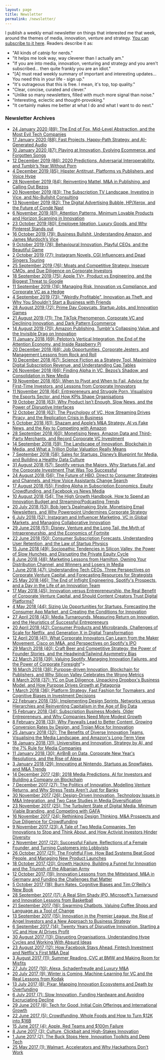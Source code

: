```yaml
---
layout: page
title: Newsletter
permalink: /newsletter/
---
```


I publish a weekly email newsletter on things that interested me that week, around the themes of media, innovation, venture and strategy. [You can subscribe to it here](http://georgewalkley.us15.list-manage2.com/subscribe?u=808fdaa370fd1e21e55efda7d&amp;id=1dd0743f99). Readers describe it as:
* "All kinds of catnip for nerds."
* "It helps me look way, way cleverer than I actually am."
* "If you are into media, innovation, venturing and strategy and you aren't subscribed... then quite frankly you are an idiot."
* "[A] must read weekly summary of important and interesting updates... You need this in your life - sign up."
* "It's outrageous that this is free. I mean, it's top, top quality."
* "Clear, concise, curated and clever."
* "Unlike so many newsletters, filled with much more signal than noise."
* "Interesting, eclectic and thought-provoking."
* "It certainly makes me better at what I do and what I want to do next."

### Newsletter Archives

* [24 January 2020 (89): The End of Fox, Mid-Level Abstraction, and the Most Evil Tech Companies](https://us15.campaign-archive.com/?u=808fdaa370fd1e21e55efda7d&id=3e85b313e5)
* [17 January 2020 (88): Fast Projects, Happy-Path Strategy, and AI-Generated Audio](https://us15.campaign-archive.com/?u=808fdaa370fd1e21e55efda7d&id=136d749949)
* [10 January 2020 (87): Playing at Innovation, Evolving Ecommerce, and Forgotten Songs](https://us15.campaign-archive.com/?u=808fdaa370fd1e21e55efda7d&id=06976361b4)
* [12 December 2019 (86): 2020 Predictions, Adversarial Interoperability, and Tumblr’s Year Without Porn](https://us15.campaign-archive.com/?u=808fdaa370fd1e21e55efda7d&id=60e382076a)
* [4 December 2019 (85): Hipster Antitrust, Platforms vs Publishers, and Voice Hype](https://us15.campaign-archive.com/?u=808fdaa370fd1e21e55efda7d&id=b2e3d3c0f7)
* [28 November 2019 (84): Reinventing Mattel, M&A in Publishing, and Calling Out Bezos](https://us15.campaign-archive.com/?u=808fdaa370fd1e21e55efda7d&id=7a8e418036)
* [20 November 2019 (83): The Subscription TV Landscape, Investing in Vice, and No-Bullshit Consulting](https://us15.campaign-archive.com/?u=808fdaa370fd1e21e55efda7d&id=6cead6ea84)
* [13 November 2019 (82): The Digital Advertising Bubble, HP/Xerox, and the Future of Condé Nast](https://us15.campaign-archive.com/?u=808fdaa370fd1e21e55efda7d&id=a10a055424)
* [6 November 2019 (81): Attention Patterns, Minimum Lovable Products and Horizon Scanning in Innovation](https://us15.campaign-archive.com/?u=808fdaa370fd1e21e55efda7d&id=29995fdace)
* [23 October 2019 (80): Employee Ideation, Luxury Goods, and Why Pinterest Stands out](https://us15.campaign-archive.com/?u=808fdaa370fd1e21e55efda7d&id=9d6e7a2445)
* [16 October 2019 (79): Business Bullshit, Understanding Amazon, and James Murdoch’s Vice](https://us15.campaign-archive.com/?u=808fdaa370fd1e21e55efda7d&id=0b0a200de9)
* [9 October 2019 (78): Behavioural Innovation, Playful CEOs, and the Beautiful Game](https://us15.campaign-archive.com/?u=808fdaa370fd1e21e55efda7d&id=759a14092c)
* [2 October 2019 (77): Instagram Novels, CGI Influencers and Dead Singers Touring](https://us15.campaign-archive.com/?u=808fdaa370fd1e21e55efda7d&id=bfd81a6aa2)
* [25 September 2019 (76): Moats and Competitive Strategy, Insecure CMOs, and Due Diligence on Corporate Investors](https://us15.campaign-archive.com/?u=808fdaa370fd1e21e55efda7d&id=387417dd9d)
* [18 September 2019 (75): Apple TV+, Product vs Engineering, and the Biggest Threat to Google](https://us15.campaign-archive.com/?u=808fdaa370fd1e21e55efda7d&id=30871f956e)
* [11 September 2019 (74): Managing Risk, Innovation vs Compliance, and Corporate VC as a Hedge](https://us15.campaign-archive.com/?u=808fdaa370fd1e21e55efda7d&id=a902a63518)
* [4 September 2019 (73): "Weirdly Profitable", Innovation as Theft, and Why You Shouldn't Start a Business with Friends](https://us15.campaign-archive.com/?u=808fdaa370fd1e21e55efda7d&id=2b9defaf7a)
* [28 August 2019 (72): Prime Day Copycats, Startup Jobs, and Innovation Games](https://us15.campaign-archive.com/?u=808fdaa370fd1e21e55efda7d&id=c11b51d0c3)
* [21 August 2019 (71): The TikTok Phenomenon, Corporate VC and Declining Innovation, and Dark Pattern Ecommerce](https://us15.campaign-archive.com/?u=808fdaa370fd1e21e55efda7d&id=8162cb2268)
* [14 August 2019 (70): Amazon Publishing, Tumblr's Collapsing Value, and the Invisible Drag on Innovation](https://us15.campaign-archive.com/?u=808fdaa370fd1e21e55efda7d&id=2308a2b149)
* [11 January 2018 (69): Peloton’s Vertical Integration, the End of the Attention Economy, and Inside Raspberry Pi](https://us15.campaign-archive.com/?u=808fdaa370fd1e21e55efda7d&id=38fb3a58b0)
* [20 December 2018 (68): Job Opportunities, Corporate Jesters, and Management Lessons from Rock and Roll](https://us15.campaign-archive.com/?u=808fdaa370fd1e21e55efda7d&amp;id=b822866390)
* [10 December 2018 (67): Science Fiction as a Strategy Tool, Maximising Digital Subscription Revenue, and Understanding Cap Tables](https://us15.campaign-archive.com/?u=808fdaa370fd1e21e55efda7d&amp;id=01473782e4)
* [26 November 2018 (66): Finding Alpha in VC, Bezos’s Shadow, and Consolidation in New Media](https://us15.campaign-archive.com/?u=808fdaa370fd1e21e55efda7d&amp;id=1091a13e77)
* [19 November 2018 (65): When to Pivot and When to Fail, Advice for First-Time Investors, and Lessons from Corporate Innovators](https://us15.campaign-archive.com/?u=808fdaa370fd1e21e55efda7d&amp;id=314e0de100)
* [11 November 2018 (64): Entrepreneurs and Struggle Porn, Visualising the Esports Sector, and How KPIs Shape Organisations](https://us15.campaign-archive.com/?u=808fdaa370fd1e21e55efda7d&amp;id=50bfaf7583)
* [19 October 2018 (63): Why Product Isn’t Enough, Slow News, and the Power of Disruptive Interfaces](https://us15.campaign-archive.com/?u=808fdaa370fd1e21e55efda7d&amp;id=5a795d1071)
* [12 October 2018 (62): The Psychology of VC, How Streaming Drives Piracy, and the Replication Crisis in Business](https://us15.campaign-archive.com/?u=808fdaa370fd1e21e55efda7d&amp;id=0607993dca)
* [5 October 2018 (61): Shazam and Apple’s M&A Strategy, AI vs Fake News, and the Key to Competing with Amazon](https://us15.campaign-archive.com/?u=808fdaa370fd1e21e55efda7d&amp;id=9fc80add4b)
* [28 September 2018 (60): Monetising News, Amazon Data and Third-Party Merchants, and Record Corporate VC Investment](https://us15.campaign-archive.com/?u=808fdaa370fd1e21e55efda7d&amp;id=b88cb305f2)
* [14 September 2018 (59): The Landscape of Innovation, Blockchain in Media, and What a Trillion Dollar Valuation Really Means](https://us15.campaign-archive.com/?u=808fdaa370fd1e21e55efda7d&amp;id=85bafbea21)
* [7 September 2018 (58): Sales for Startups, Disney’s Blueprint for Media, and Building a Healthy Data Culture](https://us15.campaign-archive.com/?u=808fdaa370fd1e21e55efda7d&amp;id=28cbfe9a83)
* [31 August 2018 (57): Spotify versus the Majors, Why Startups Fail, and the Corporate Investment That Was Too Successful](https://us15.campaign-archive.com/?u=808fdaa370fd1e21e55efda7d&amp;id=211fb063a5)
* [24 August 2018 (56): The Future of HBO, Direct to Consumer Strategies and Channels, and How Voice Assistants Change Search](https://us15.campaign-archive.com/?u=808fdaa370fd1e21e55efda7d&amp;id=95b39833e6)
* [17 August 2018 (55): Finding Alpha in Subscription Economics, Equity Crowdfunding, and Facebook vs News Media](https://us15.campaign-archive.com/?u=808fdaa370fd1e21e55efda7d&amp;id=1041fd109e)
* [10 August 2018 (54): The High Growth Handbook, How to Spend an Innovation Budget and Streaming/Podcasting Trends](https://us15.campaign-archive.com/?u=808fdaa370fd1e21e55efda7d&amp;id=c1be6d95bf)
* [20 July 2018 (53): Bob Iger’s Dealmaking Style, Monetising Email Newsletters, and Why Powerpoint Undermines Corporate Strategy](https://us15.campaign-archive.com/?u=808fdaa370fd1e21e55efda7d&amp;id=fa95119432)
* [6 July 2018 (52): Instagram and Influencer Marketing, VC in Global Markets, and Managing Collaborative Innovation](https://us15.campaign-archive.com/?u=808fdaa370fd1e21e55efda7d&amp;id=fa8497293e)
* [29 June 2018 (51): Disney, Venture and the Long Tail, the Myth of Intrapreneurship, and the Economics of Fortnite](https://us15.campaign-archive.com/?u=808fdaa370fd1e21e55efda7d&amp;id=e7c449ac4d)
* [22 June 2018 (50): Consumer Subscription Forecasts, Understanding User Retention, and the Law of Startup Physics](https://us15.campaign-archive.com/?u=808fdaa370fd1e21e55efda7d&amp;id=9068e87e27)
* [15 June 2018 (49): Sociopathic Tendencies in Silicon Valley, the Power of Slow Hunches, and Disrupting the Private Equity Cycle](https://us15.campaign-archive.com/?u=808fdaa370fd1e21e55efda7d&amp;id=6f8d702442)
* [8 June 2018 (48): Marketing Lessons from Hamilton, Owning Your Distribution Channel, and Winners and Losers in Media](https://us15.campaign-archive.com/?u=808fdaa370fd1e21e55efda7d&amp;id=48fd935920)
* [1 June 2018 (47): Understanding Tech CEOs, Three Perspectives on Corporate Venture Capital, and Forecasting Resources for Strategists](https://us15.campaign-archive.com/?u=808fdaa370fd1e21e55efda7d&amp;id=9a6a64165e)
* [25 May 2018 (46): The End of Inflight Engineering, Spotify's Prospects, and a Day in the Life of an Innovation Team](https://us15.campaign-archive.com/?u=808fdaa370fd1e21e55efda7d&amp;id=c0932c8edc)
* [17 May 2018 (45): Innovation versus Entrepreneurship, the Real Benefit of Corporate Venture Capital, and Should Content Creators Trust Digital Platforms?](https://us15.campaign-archive.com/?u=808fdaa370fd1e21e55efda7d&amp;id=0a3b5db6d8)
* [4 May 2018 (44): Sizing Up Opportunities for Startups, Forecasting the Consumer App Market, and Creating the Conditions for Innovation](https://us15.campaign-archive.com/?u=808fdaa370fd1e21e55efda7d&amp;id=d3cdcfed4b)
* [27 April 2018 (43): Media Turnarounds, Measuring Return on Innovation, and the Heuristics of Successful Entrepreneurs](https://us15.campaign-archive.com/?u=808fdaa370fd1e21e55efda7d&amp;id=a03ffb54d3)
* [20 April 2018 (42): Consumer Products and Microbrands, Challenges of Scale for Netflix, and Generation X in Digital Transformation](https://us15.campaign-archive.com/?u=808fdaa370fd1e21e55efda7d&amp;id=58fe48d4a5)
* [12 April 2018 (41): What Corporate Innovators Can Learn from the Maker Movement, Cisco on M&amp;A, and Perspectives on Spotify's IPO](https://us15.campaign-archive.com/?u=808fdaa370fd1e21e55efda7d&amp;id=826c0270c0)
* [29 March 2018 (40): Craft Beer and Competitive Strategy, the Power of Founder Stories, and the Headwind/Tailwind Asymmetry Bias](https://us15.campaign-archive.com/?u=808fdaa370fd1e21e55efda7d&amp;id=ea0a2f8b14)
* [22 March 2018 (39): Valuing Spotify, Managing Innovation Failures, and the Power of Corporate Foresight](https://us15.campaign-archive.com/?u=808fdaa370fd1e21e55efda7d&amp;id=787a73278f)">
* [16 March 2018 (38): Purpose-driven Innovation, Blockchain for Publishers, and Why Silicon Valley Celebrates the Wrong Metrics](https://us15.campaign-archive.com/?u=808fdaa370fd1e21e55efda7d&amp;id=e557aac71b)
* [8 March 2018 (37): YC on Due Diligence, Unpacking Dropbox's Business Model, and How Purpose Drives Growth at Patagonia](https://us15.campaign-archive.com/?u=808fdaa370fd1e21e55efda7d&amp;id=10e5081664)
* [1 March 2018 (36): Platform Strategy, Fast Fashion for Toymakers, and Cognitive Biases in Investment Decisions](https://us15.campaign-archive.com/?u=808fdaa370fd1e21e55efda7d&amp;id=2660711938)
* [22 February 2018 (35): Implementing Design Sprints, Networks versus Hierarchies and Reinventing Capitalism in the Age of Big Data](https://us15.campaign-archive.com/?u=808fdaa370fd1e21e55efda7d&amp;id=48d4eec22f)
* [15 February 2018 (34): Subscription Business Models, Older Entrepreneurs, and Why Companies Need More Modest Growth](https://us15.campaign-archive.com/?u=808fdaa370fd1e21e55efda7d&amp;id=83247145a4)
* [8 February 2018 (33): Why Paywalls Lead to Better Content, Growing Conversion Rates by Design, and Trojan Mice for Innovation](https://us15.campaign-archive.com/?u=808fdaa370fd1e21e55efda7d&amp;id=f9c36975c9)
* [25 January 2018 (32): The Benefits of Diverse Innovation Teams, Visualising the Media Landscape, and Amazon's Long-Term View](https://us15.campaign-archive.com/?u=808fdaa370fd1e21e55efda7d&amp;id=017c13d216)
* [18 January 2018 (31): Universities and Innovation, Strategy by AI, and the 7% Rule for Media Companies](https://us15.campaign-archive.com/?u=808fdaa370fd1e21e55efda7d&amp;id=33f586d8e3)
* [11 January 2018 (30): AirBnB on Data, Corporate New Year's Resolutions, and the Rise of Alexa](https://us15.campaign-archive.com/?u=808fdaa370fd1e21e55efda7d&amp;id=f1bf3fb718)
* [3 January 2018 (29): Innovating at Nintendo, Startups as Snowflakes, and M&A Trends](https://us15.campaign-archive.com/?u=808fdaa370fd1e21e55efda7d&amp;id=722a0de4c7)
* [14 December 2017 (28): 2018 Media Predictions, AI for Investors and Building a Company on Blockchain](https://us15.campaign-archive.com/?u=808fdaa370fd1e21e55efda7d&amp;id=18297d1a38)
* [7 December 2017 (27): The Politics of Innovation, Modelling Venture Returns, and Why Stress Tests Aren't Just for Banks](https://us15.campaign-archive.com/?u=808fdaa370fd1e21e55efda7d&amp;id=a63009ea7a)
* [30 November 2017 (26): Design-Driven Innovation, Technology Issues in M&amp;A Integration, and Two Case Studies in Media Diversification](https://us15.campaign-archive.com/?u=808fdaa370fd1e21e55efda7d&amp;id=cc295ca411)
* [23 November 2017 (25): The Turbulent State of Digital Media, Minimum Viable Branding, and Competing with GAFA](https://us15.campaign-archive.com/?u=808fdaa370fd1e21e55efda7d&amp;id=b72d41098a)
* [16 November 2017 (24): Rethinking Design Thinking, M&amp;A Prospects and Due Diligence for Crowdfunding](https://us15.campaign-archive.com/?u=808fdaa370fd1e21e55efda7d&amp;id=8511b0e047)
* [9 November 2017 (23): A Tale of Two Media Companies, Ten Innovations to Stop and Think About, and How Activist Investors Hinder Diversity](https://us15.campaign-archive.com/?u=808fdaa370fd1e21e55efda7d&amp;id=0637bffd99)
* [2 November 2017 (22): Successful Failure, Reflections of a Female Founder, and Turning Customers into Lobbyists](https://us15.campaign-archive.com/?u=808fdaa370fd1e21e55efda7d&amp;id=735580a6ae)
* [26 October 2017 (21): The Frightful Five, How Bad Systems Beat Good People, and Managing New Product Launches](https://us15.campaign-archive.com/?u=808fdaa370fd1e21e55efda7d&amp;id=0842df7daf)
* [18 October 2017 (20): Growth Hacking, Building a Funnel for Innovation and the Triumph of the Albanian Army](https://us15.campaign-archive.com/?u=808fdaa370fd1e21e55efda7d&amp;id=551c473e0c)
* [12 October 2017 (19): Innovation Lessons from the Mittelstand, M&amp;A in Germany and Funding the Challenges that Matter](https://us15.campaign-archive2.com/?u=808fdaa370fd1e21e55efda7d&amp;id=db800a311e)
* [5 October 2017 (18): Burn Rates, Cognitive Biases and Tim O'Reilly's New Book](https://us15.campaign-archive1.com/?u=808fdaa370fd1e21e55efda7d&amp;id=d259247fd1)
* [28 September 2017 (17): A Real Slim Shady IPO, Microsoft's Turnaround and Innovation Lessons from Basketball](https://us15.campaign-archive1.com/?u=808fdaa370fd1e21e55efda7d&amp;id=3583669865)
* [21 September 2017 (16): Swarming Chatbots, Valuing Coffee Shops and Language as a Tool of Change](https://us15.campaign-archive2.com/?u=808fdaa370fd1e21e55efda7d&amp;id=28c6fbabda)
* [13 September 2017 (15): Innovation in the Premier League, the Rise of Angel Investors and a New Approach to Business Strategy](https://us15.campaign-archive1.com/?u=808fdaa370fd1e21e55efda7d&amp;id=ce8767b63a)
* [6 September 2017 (14): Twenty Years of Disruptive Innovation, Starting a VC and How AI Drives Profit](https://us15.campaign-archive1.com/?u=808fdaa370fd1e21e55efda7d&amp;id=82bb93beef)
* [30 August 2017 (13): Disrupting Organisations, Understanding Hype Cycles and Working With Absurd Ideas](https://us15.campaign-archive1.com/?u=808fdaa370fd1e21e55efda7d&amp;id=c00a812f33)
* [23 August 2017 (12): How Facebook Stays Ahead, Fintech Investment and Netflix's First M&A Deal](https://us15.campaign-archive1.com/?u=808fdaa370fd1e21e55efda7d&amp;id=6ffe98aa49)
* [3 August 2017 (11): Summer Reading, CVC at BMW and Making Room for Misfits](https://us15.campaign-archive1.com/?u=808fdaa370fd1e21e55efda7d&amp;id=e9d7bbd7a1)
* [27 July 2017 (10): Alexa, Schadenfreude and Luxury M&A](https://us15.campaign-archive2.com/?u=808fdaa370fd1e21e55efda7d&amp;id=1e711fa0f7)
* [20 July 2017 (9): Winter is Coming, Machine-Learning for VC and the Real Lessons from Kodak](https://us15.campaign-archive1.com/?u=808fdaa370fd1e21e55efda7d&amp;id=21b06fcb6e)
* [13 July 2017 (8): Pixar, Mapping Innovation Ecosystems and Death by Overfunding](https://us15.campaign-archive2.com/?u=808fdaa370fd1e21e55efda7d&amp;id=e70180a3d1)
* [6 July 2017 (7): Slow Innovation, Funding Hardware and Avoiding Excruciating Decline](https://us15.campaign-archive2.com/?u=808fdaa370fd1e21e55efda7d&amp;id=d3b642e15b)
* [29 June 2017 (6): Tech for Good, Initial Coin Offerings and International Growth](https://us15.campaign-archive1.com/?u=808fdaa370fd1e21e55efda7d&amp;id=8de36dd4ab)
* [22 June 2017 (5): Crowdfunding, Whole Foods and How to Turn $12K into $16B](https://us15.campaign-archive1.com/?u=808fdaa370fd1e21e55efda7d&amp;id=7d7a14dc3d)
* [15 June 2017 (4): Apple, Red Teams and $100m Failure](https://us15.campaign-archive2.com/?u=808fdaa370fd1e21e55efda7d&amp;id=db5cffa772)
* [8 June 2017 (3): Culture, Clickbait and High-Stakes Innovation](https://us15.campaign-archive1.com/?u=808fdaa370fd1e21e55efda7d&amp;id=bd10b1085d)
* [1 June 2017 (2): The Buck Stops Here, Innovation Toolkits and Deep Tech](https://us15.campaign-archive2.com/?u=808fdaa370fd1e21e55efda7d&amp;id=c811bcb98a)
* [25 May 2017 (1): Walmart, Accelerators and Why Hackathons Don't Work](https://us15.campaign-archive2.com/?u=808fdaa370fd1e21e55efda7d&amp;id=0bf150402f)
